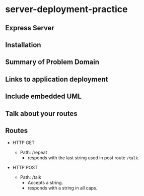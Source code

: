 # server-deployment-practice

## Express Server

## Installation

## Summary of Problem Domain

## Links to application deployment

## Include embedded UML

## Talk about your routes

## Routes

- HTTP GET

  - Path: /repeat
    - responds with the last string used in post route `/talk`.

- HTTP POST
  - Path: /talk
    - Accepts a string.
    - responds with a string in all caps.
